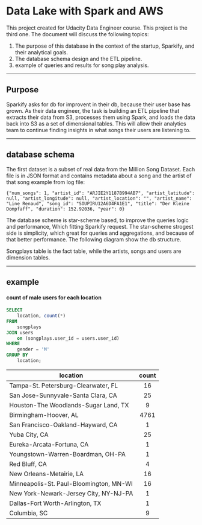 # Data Lake with Spark and AWS

This project created for Udacity Data Engineer course. This project is the third one. The document will discuss the following topics:

1. The purpose of this database in the context of the startup, Sparkify, and their analytical goals.
2. The database schema design and the ETL pipeline.
3. example of queries and results for song play analysis.

___
## Purpose

Sparkify asks for db for improvent in their db, because their user base has grown. As their data engineer, the task is building an ETL pipeline that extracts their data from S3, processes them using Spark, and loads the data back into S3 as a set of dimensional tables. This will allow their analytics team to continue finding insights in what songs their users are listening to.    

___
## database schema

The first dataset is a subset of real data from the Million Song Dataset. Each file is in JSON format and contains metadata about a song and the artist of that song
example from log file:
```
{"num_songs": 1, "artist_id": "ARJIE2Y1187B994AB7", "artist_latitude": null, "artist_longitude": null, "artist_location": "", "artist_name": "Line Renaud", "song_id": "SOUPIRU12A6D4FA1E1", "title": "Der Kleine Dompfaff", "duration": 152.92036, "year": 0}
```

The database scheme is star-scheme based, to improve the queries logic and performance, Which fitting Sparkify request. The star-scheme strogest side is simplicity, which great for queries and aggregations, and because of that better performance. The following diagram show the db structure.  

Songplays table is the fact table, while the artists, songs and users are dimension tables.

___
## example 

#### count of male users for each location


```SQL
SELECT 
    location, count(*) 
FROM 
    songplays 
JOIN users 
    on (songplays.user_id = users.user_id)
WHERE 
    gender = 'M'
GROUP BY 
    location;
```


| location      | count       |
| ------------- |:-------------:| 
| Tampa-St. Petersburg-Clearwater, FL | 16   |
| San Jose-Sunnyvale-Santa Clara, CA  | 25   | 
| Houston-The Woodlands-Sugar Land, TX|  9   |
| Birmingham-Hoover, AL               | 4761 | 
| San Francisco-Oakland-Hayward, CA   | 1    | 
| Yuba City, CA                       | 25   | 
| Eureka-Arcata-Fortuna, CA           | 1    | 
| Youngstown-Warren-Boardman, OH-PA   | 1    | 
| Red Bluff, CA                       | 4    | 
| New Orleans-Metairie, LA            | 16   | 
| Minneapolis-St. Paul-Bloomington, MN-WI| 16| 
| New York-Newark-Jersey City, NY-NJ-PA | 1    | 
| Dallas-Fort Worth-Arlington, TX       | 1    | 
| Columbia, SC                        | 9   | 

